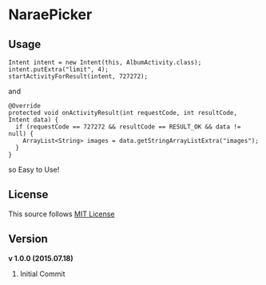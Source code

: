 # NaraePicker

## Usage

```
Intent intent = new Intent(this, AlbumActivity.class);
intent.putExtra("limit", 4);
startActivityForResult(intent, 727272);
```

and 

```
@Override
protected void onActivityResult(int requestCode, int resultCode, Intent data) {
  if (requestCode == 727272 && resultCode == RESULT_OK && data != null) {
    ArrayList<String> images = data.getStringArrayListExtra("images");
  }
}
```

so Easy to Use!

## License

This source follows [MIT License](https://github.com/WindSekirun/NaraePicker/blob/master/license.md)

## Version

**v 1.0.0 (2015.07.18)**

1. Initial Commit
